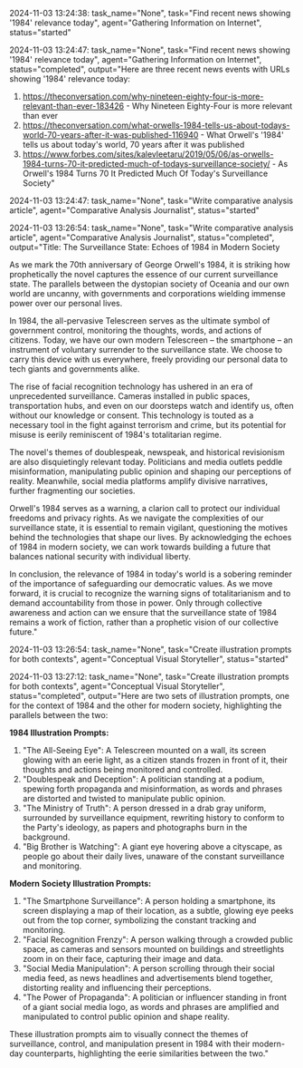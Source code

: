 2024-11-03 13:24:38: task_name="None", task="Find recent news showing '1984' relevance today", agent="Gathering Information on Internet", status="started"

2024-11-03 13:24:47: task_name="None", task="Find recent news showing '1984' relevance today", agent="Gathering Information on Internet", status="completed", output="Here are three recent news events with URLs showing '1984' relevance today:

1. https://theconversation.com/why-nineteen-eighty-four-is-more-relevant-than-ever-183426 - Why Nineteen Eighty-Four is more relevant than ever
2. https://theconversation.com/what-orwells-1984-tells-us-about-todays-world-70-years-after-it-was-published-116940 - What Orwell's '1984' tells us about today's world, 70 years after it was published
3. https://www.forbes.com/sites/kalevleetaru/2019/05/06/as-orwells-1984-turns-70-it-predicted-much-of-todays-surveillance-society/ - As Orwell's 1984 Turns 70 It Predicted Much Of Today's Surveillance Society"

2024-11-03 13:24:47: task_name="None", task="Write comparative analysis article", agent="Comparative Analysis Journalist", status="started"

2024-11-03 13:26:54: task_name="None", task="Write comparative analysis article", agent="Comparative Analysis Journalist", status="completed", output="Title: The Surveillance State: Echoes of 1984 in Modern Society

As we mark the 70th anniversary of George Orwell's 1984, it is striking how prophetically the novel captures the essence of our current surveillance state. The parallels between the dystopian society of Oceania and our own world are uncanny, with governments and corporations wielding immense power over our personal lives.

In 1984, the all-pervasive Telescreen serves as the ultimate symbol of government control, monitoring the thoughts, words, and actions of citizens. Today, we have our own modern Telescreen – the smartphone – an instrument of voluntary surrender to the surveillance state. We choose to carry this device with us everywhere, freely providing our personal data to tech giants and governments alike.

The rise of facial recognition technology has ushered in an era of unprecedented surveillance. Cameras installed in public spaces, transportation hubs, and even on our doorsteps watch and identify us, often without our knowledge or consent. This technology is touted as a necessary tool in the fight against terrorism and crime, but its potential for misuse is eerily reminiscent of 1984's totalitarian regime.

The novel's themes of doublespeak, newspeak, and historical revisionism are also disquietingly relevant today. Politicians and media outlets peddle misinformation, manipulating public opinion and shaping our perceptions of reality. Meanwhile, social media platforms amplify divisive narratives, further fragmenting our societies.

Orwell's 1984 serves as a warning, a clarion call to protect our individual freedoms and privacy rights. As we navigate the complexities of our surveillance state, it is essential to remain vigilant, questioning the motives behind the technologies that shape our lives. By acknowledging the echoes of 1984 in modern society, we can work towards building a future that balances national security with individual liberty.

In conclusion, the relevance of 1984 in today's world is a sobering reminder of the importance of safeguarding our democratic values. As we move forward, it is crucial to recognize the warning signs of totalitarianism and to demand accountability from those in power. Only through collective awareness and action can we ensure that the surveillance state of 1984 remains a work of fiction, rather than a prophetic vision of our collective future."

2024-11-03 13:26:54: task_name="None", task="Create illustration prompts for both contexts", agent="Conceptual Visual Storyteller", status="started"

2024-11-03 13:27:12: task_name="None", task="Create illustration prompts for both contexts", agent="Conceptual Visual Storyteller", status="completed", output="Here are two sets of illustration prompts, one for the context of 1984 and the other for modern society, highlighting the parallels between the two:

**1984 Illustration Prompts:**

1. "The All-Seeing Eye": A Telescreen mounted on a wall, its screen glowing with an eerie light, as a citizen stands frozen in front of it, their thoughts and actions being monitored and controlled.
2. "Doublespeak and Deception": A politician standing at a podium, spewing forth propaganda and misinformation, as words and phrases are distorted and twisted to manipulate public opinion.
3. "The Ministry of Truth": A person dressed in a drab gray uniform, surrounded by surveillance equipment, rewriting history to conform to the Party's ideology, as papers and photographs burn in the background.
4. "Big Brother is Watching": A giant eye hovering above a cityscape, as people go about their daily lives, unaware of the constant surveillance and monitoring.

**Modern Society Illustration Prompts:**

1. "The Smartphone Surveillance": A person holding a smartphone, its screen displaying a map of their location, as a subtle, glowing eye peeks out from the top corner, symbolizing the constant tracking and monitoring.
2. "Facial Recognition Frenzy": A person walking through a crowded public space, as cameras and sensors mounted on buildings and streetlights zoom in on their face, capturing their image and data.
3. "Social Media Manipulation": A person scrolling through their social media feed, as news headlines and advertisements blend together, distorting reality and influencing their perceptions.
4. "The Power of Propaganda": A politician or influencer standing in front of a giant social media logo, as words and phrases are amplified and manipulated to control public opinion and shape reality.

These illustration prompts aim to visually connect the themes of surveillance, control, and manipulation present in 1984 with their modern-day counterparts, highlighting the eerie similarities between the two."

